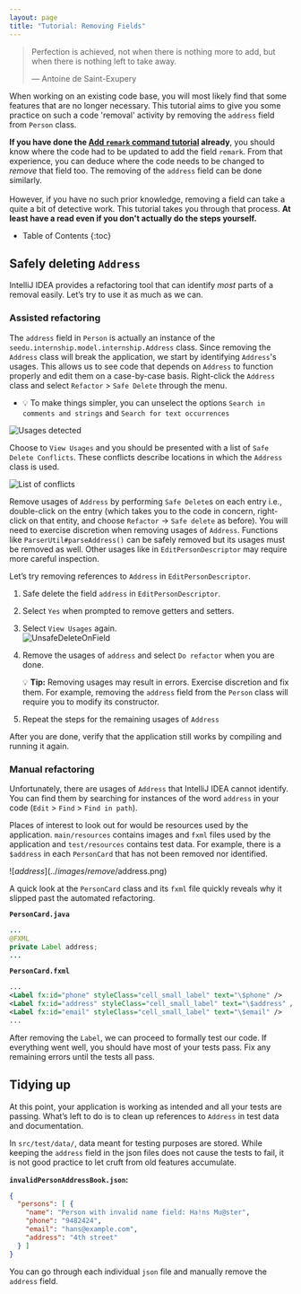 ```yaml
---
layout: page
title: "Tutorial: Removing Fields"
---
```


> Perfection is achieved, not when there is nothing more to add, but when there is nothing left to take away.
>
> —  Antoine de Saint-Exupery

When working on an existing code base, you will most likely find that some features that are no longer necessary.
This tutorial aims to give you some practice on such a code 'removal' activity by removing the `address` field from `Person` class.

<div markdown="span" class="alert alert-success">

**If you have done the [Add `remark` command tutorial](AddRemark.html)  already**, you should know where the code had to be updated to add the field `remark`. From that experience, you can deduce where the code needs to be changed to _remove_ that field too. The removing of the `address` field can be done similarly.
<br>
<br>
However, if you have no such prior knowledge, removing a field can take a quite a bit of detective work. This tutorial takes you through that process. **At least have a read even if you don't actually do the steps yourself.**
</div>


* Table of Contents
{:toc}

## Safely deleting `Address`

IntelliJ IDEA provides a refactoring tool that can identify *most* parts of a removal easily. Let’s try to use it as much as we can.

### Assisted refactoring

The `address` field in `Person` is actually an instance of the `seedu.internship.model.internship.Address` class. Since removing the `Address` class will break the application, we start by identifying `Address`'s usages. This allows us to see code that depends on `Address` to function properly and edit them on a case-by-case basis. Right-click the `Address` class and select `Refactor` \> `Safe Delete` through the menu.
* :bulb: To make things simpler, you can unselect the options `Search in comments and strings` and `Search for text occurrences`

![Usages detected](../images/remove/UnsafeDelete.png)

Choose to `View Usages` and you should be presented with a list of `Safe Delete Conflicts`. These conflicts describe locations in which the `Address` class is used.

![List of conflicts](../images/remove/SafeDeleteConflicts.png)

Remove usages of `Address` by performing `Safe Delete`s on each entry i.e., double-click on the entry (which takes you to the code in concern, right-click on that entity, and choose `Refactor` -> `Safe delete` as before). You will need to exercise discretion when removing usages of `Address`. Functions like `ParserUtil#parseAddress()` can be safely removed but its usages must be removed as well. Other usages like in `EditPersonDescriptor` may require more careful inspection.

Let’s try removing references to `Address` in `EditPersonDescriptor`.

1. Safe delete the field `address` in `EditPersonDescriptor`.

1. Select `Yes` when prompted to remove getters and setters.

1. Select `View Usages` again.<br>
   ![UnsafeDeleteOnField](../images/remove/UnsafeDeleteOnField.png)

1. Remove the usages of `address` and select `Do refactor` when you are done.

   <div markdown="span" class="alert alert-primary">

   :bulb: **Tip:** Removing usages may result in errors. Exercise discretion and fix them. For example, removing the `address` field from the `Person` class will require you to modify its constructor.
   </div>

1. Repeat the steps for the remaining usages of `Address`

After you are done, verify that the application still works by compiling and running it again.

### Manual refactoring

Unfortunately, there are usages of `Address` that IntelliJ IDEA cannot identify. You can find them by searching for instances of the word `address` in your code (`Edit` \> `Find` \> `Find in path`).

Places of interest to look out for would be resources used by the application. `main/resources` contains images and `fxml` files used by the application and `test/resources` contains test data. For example, there is a `$address` in each `PersonCard` that has not been removed nor identified.

![$address](../images/remove/$address.png)

A quick look at the `PersonCard` class and its `fxml` file quickly reveals why it slipped past the automated refactoring.

**`PersonCard.java`**

``` java
...
@FXML
private Label address;
...
```

**`PersonCard.fxml`**

``` xml
...
<Label fx:id="phone" styleClass="cell_small_label" text="\$phone" />
<Label fx:id="address" styleClass="cell_small_label" text="\$address" />
<Label fx:id="email" styleClass="cell_small_label" text="\$email" />
...
```

After removing the `Label`, we can proceed to formally test our code. If everything went well, you should have most of your tests pass. Fix any remaining errors until the tests all pass.

## Tidying up

At this point, your application is working as intended and all your tests are passing. What’s left to do is to clean up references to `Address` in test data and documentation.

In `src/test/data/`, data meant for testing purposes are stored. While keeping the `address` field in the json files does not cause the tests to fail, it is not good practice to let cruft from old features accumulate.

**`invalidPersonAddressBook.json`:**

```json
{
  "persons": [ {
    "name": "Person with invalid name field: Ha!ns Mu@ster",
    "phone": "9482424",
    "email": "hans@example.com",
    "address": "4th street"
  } ]
}
```

You can go through each individual `json` file and manually remove the `address` field.
